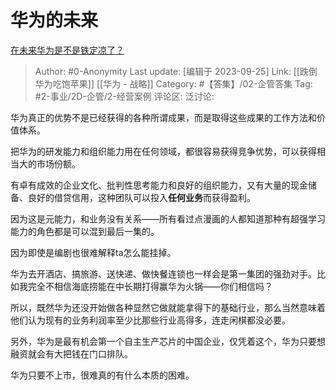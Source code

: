 # 华为的未来
[在未来华为是不是铁定凉了？](https://www.zhihu.com/question/402285873/answer/1849726179)

> Author: #0-Anonymity
> Last update: [编辑于 2023-09-25]
> Link: [[跌倒华为吃饱苹果]] [[华为 - 战略]]
> Category: #【答集】/02-企管答集
> Tag: #2-事业/2D-企管/2-经营案例
> 评论区:
> 泛讨论:

华为真正的优势不是已经获得的各种所谓成果，而是取得这些成果的工作方法和价值体系。

把华为的研发能力和组织能力用在任何领域，都很容易获得竞争优势，可以获得相当大的市场份额。

有卓有成效的企业文化、批判性思考能力和良好的组织能力，又有大量的现金储备、良好的借贷信用，这种团队可以投入**任何业务**而获得盈利。

因为这是元能力，和业务没有关系——所有看过点漫画的人都知道那种有超强学习能力的角色都是可以混到最后一集的。

因为即使是编剧也很难解释ta怎么能挂掉。

华为去开酒店、搞旅游、送快递、做快餐连锁也一样会是第一集团的强劲对手。比如我完全不相信海底捞能在中长期打得赢华为火锅——你们相信吗？

所以，既然华为还没开始做各种显然它做就能拿得下的基础行业，那么当然意味着他们认为现有的业务利润率至少比那些行业高得多，连走闲棋都没必要。

另外，华为是最有机会第一个自主生产芯片的中国企业，仅凭着这个，华为只要想融资就会有大把钱在门口排队。

华为只要不上市，很难真的有什么本质的困难。